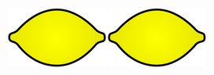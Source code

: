 [![Lemonoids](img/Lemon.svg "Lemonoids")](https://ncsources.github.io/games/lemonstroids.html)  [![Cookie Clicker](img/Lemon.svg "Lemonoids")](https://ncsources.github.io/games/cookie-clicker/index.html)
